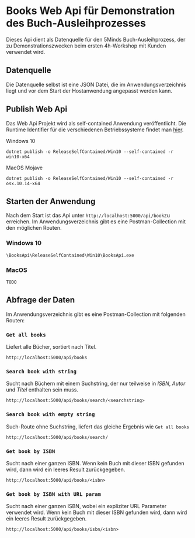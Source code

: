 # Books Web Api für Demonstration des Buch-Ausleihprozesses

Dieses Api dient als Datenquelle für den 5Minds Buch-Ausleihprozess, der zu Demonstrationszwecken beim ersten 4h-Workshop mit Kunden verwendet wird.

## Datenquelle

Die Datenquelle selbst ist eine JSON Datei, die im Anwendungsverzeichnis liegt und vor dem Start der Hostanwendung angepasst werden kann.

## Publish Web Api

Das Web Api Projekt wird als self-contained Anwendung veröffentlicht. Die Runtime Identifier für die verschiedenen Betriebssysteme findet man [hier](https://docs.microsoft.com/en-us/dotnet/core/rid-catalog).

Windows 10

```shell
dotnet publish -o ReleaseSelfContained/Win10 --self-contained -r win10-x64
```

MacOS Mojave

```shell
dotnet publish -o ReleaseSelfContained/Win10 --self-contained -r osx.10.14-x64
```

## Starten der Anwendung

Nach dem Start ist das Api unter `http://localhost:5000/api/book`zu erreichen. Im Anwendungsverzeichnis gibt es eine Postman-Collection mit den möglichen Routen.

### Windows 10

```shell
\BooksApi\ReleaseSelfContained\Win10\BooksApi.exe
```

### MacOS

```shell
TODO
```

## Abfrage der Daten

Im Anwendungsverzeichnis gibt es eine Postman-Collection mit folgenden Routen:

### `Get all books`

Liefert alle Bücher, sortiert nach Titel.

```url
http://localhost:5000/api/books
```

### `Search book with string`

Sucht nach Büchern mit einem Suchstring, der nur teilweise in *ISBN*, *Autor* und *Titel* enthalten sein muss.

```url
http://localhost:5000/api/books/search/<searchstring>
```

### `Search book with empty string`

Such-Route ohne Suchstring, liefert das gleiche Ergebnis wie `Get all books`

```url
http://localhost:5000/api/books/search/
```

### `Get book by ISBN`

Sucht nach einer ganzen ISBN. Wenn kein Buch mit dieser ISBN gefunden wird, dann wird ein leeres Result zurückgegeben.

```url
http://localhost:5000/api/books/<isbn>
```

### `Get book by ISBN with URL param`

Sucht nach einer ganzen ISBN, wobei ein expliziter URL Parameter verwendet wird. Wenn kein Buch mit dieser ISBN gefunden wird, dann wird ein leeres Result zurückgegeben.

```url
http://localhost:5000/api/books/isbn/<isbn>
```
